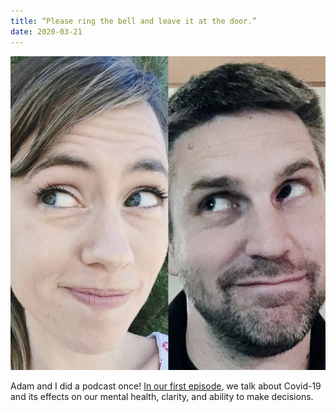 ```yaml
---
title: “Please ring the bell and leave it at the door.”
date: 2020-03-21
---
```

![fullsizeoutput_45cb.jpeg](6024e-fullsizeoutput_45cb.jpeg)

Adam and I did a podcast once! [In our first episode](https://tobuildaswing.com/episodes/please-ring-the-bell-and-leave-it-at-the-door), we talk about Covid-19 and its effects on our mental health, clarity, and ability to make decisions.
